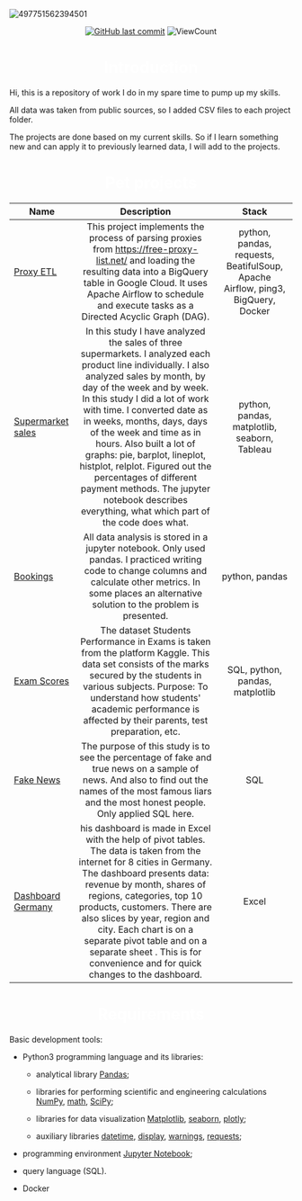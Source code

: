 ![497751562394501](https://github.com/vnaumq/pet_projects/assets/147442501/97d1617b-c456-4ffe-87f5-4da273ef83a4)

<div id="badges" align="center">
  
[![GitHub last commit](https://img.shields.io/github/last-commit/vnaumq/pet_projects.svg)](https://github.com/vnaumq/pet_projects) 
![ViewCount](https://views.whatilearened.today/views/github/vnaumq/pet_projects.svg?cache=remove)

</div>

<h1 align="center" style="color:White">Introduction</h1>







Hi, this is a repository of work I do in my spare time to pump up my skills.

All data was taken from public sources, so I added CSV files to each project folder.

The projects are done based on my current skills. So if I learn something new and can apply it to previously learned data, I will add to the projects.

<h1 align="center" style="color:White">Pet projects</h1>

Name|Description | Stack
-----------|:-------:|:--------:
[Proxy ETL]()|This project implements the process of parsing proxies from https://free-proxy-list.net/ and loading the resulting data into a BigQuery table in Google Cloud. It uses Apache Airflow to schedule and execute tasks as a Directed Acyclic Graph (DAG).| python, pandas, requests, BeatifulSoup, Apache Airflow, ping3, BigQuery, Docker
[Supermarket sales](https://github.com/vnaumq/supermarket_sales)|In this study I have analyzed the sales of three supermarkets. I analyzed each product line individually. I also analyzed sales by month, by day of the week and by week. In this study I did a lot of work with time. I converted date as in weeks, months, days, days of the week and time as in hours. Also built a lot of graphs: pie, barplot, lineplot, histplot, relplot. Figured out the percentages of different payment methods. The jupyter notebook describes everything, what which part of the code does what.| python, pandas, matplotlib, seaborn, Tableau
[Bookings](https://github.com/vnaumq/bookings/tree/main) | All data analysis is stored in a jupyter notebook. Only used pandas. I practiced writing code to change columns and calculate other metrics. In some places an alternative solution to the problem is presented.   | python, pandas
[Exam Scores](https://github.com/vnaumq/EXAM-SCORES)| The dataset Students Performance in Exams is taken from the platform Kaggle. This data set consists of the marks secured by the students in various subjects. Purpose: To understand how students' academic performance is affected by their parents, test preparation, etc. | SQL, python, pandas, matplotlib
[Fake News](https://github.com/vnaumq/FAKE-NEWS)| The purpose of this study is to see the percentage of fake and true news on a sample of news. And also to find out the names of the most famous liars and the most honest people. Only applied SQL here.| SQL
[Dashboard Germany](https://github.com/vnaumq/Dashboard-Germany-)|his dashboard is made in Excel with the help of pivot tables. The data is taken from the internet for 8 cities in Germany. The dashboard presents data: revenue by month, shares of regions, categories, top 10 products, customers. There are also slices by year, region and city. Each chart is on a separate pivot table and on a separate sheet . This is for convenience and for quick changes to the dashboard.| Excel


<h1 align="center" style="color:White">Requirements</h1>

Basic development tools:

* Python3 programming language and its libraries:

    + analytical library [Pandas](https://pandas.pydata.org/);

    + libraries for performing scientific and engineering calculations [NumPy](https://numpy.org/), [math](https://docs.python.org/3/library/math.html), [SciPy](https://scipy.org/);

    + libraries for data visualization [Matplotlib](https://matplotlib.org/), [seaborn](https://seaborn.pydata.org/), [plotly](https://plotly.com/python/);

    + auxiliary libraries [datetime](https://docs.python.org/3/library/datetime.html), [display](https://ipython.org/ipython-doc/3/api/generated/IPython.display.html), [warnings](https://docs.python.org/3/library/warnings.html), [requests](https://pythonru.com/biblioteki/kratkoe-rukovodstvo-po-biblioteke-python-requests);

* programming environment [Jupyter Notebook](https://jupyter.org/);

* query language (SQL).

* Docker
